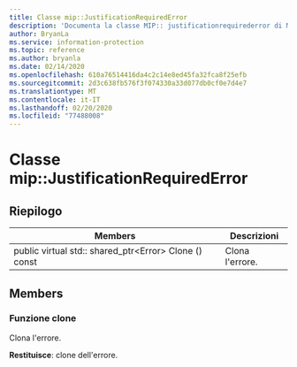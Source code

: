 ```yaml
---
title: Classe mip::JustificationRequiredError
description: 'Documenta la classe MIP:: justificationrequirederror di Microsoft Information Protection (MIP) SDK.'
author: BryanLa
ms.service: information-protection
ms.topic: reference
ms.author: bryanla
ms.date: 02/14/2020
ms.openlocfilehash: 610a76514416da4c2c14e8ed45fa32fca8f25efb
ms.sourcegitcommit: 2d3c638fb576f3f074330a33d077db0cf0e7d4e7
ms.translationtype: MT
ms.contentlocale: it-IT
ms.lasthandoff: 02/20/2020
ms.locfileid: "77488008"
---
```

# <a name="class-mipjustificationrequirederror"></a>Classe mip::JustificationRequiredError 
  
## <a name="summary"></a>Riepilogo
 Members                        | Descrizioni                                
--------------------------------|---------------------------------------------
public virtual std:: shared_ptr\<Error\> Clone () const  |  Clona l'errore.
  
## <a name="members"></a>Members
  
### <a name="clone-function"></a>Funzione clone
Clona l'errore.

  
**Restituisce**: clone dell'errore.